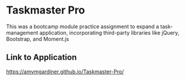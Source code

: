 # Taskmaster Pro

This was a bootcamp module practice assignment to expand a task-management application, incorporating third-party libraries like jQuery, Bootstrap, and Moment.js

## Link to Application

https://amymgardiner.github.io/Taskmaster-Pro/
